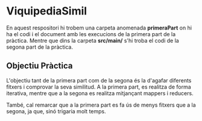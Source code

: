 # ViquipediaSimil

En aquest respositori hi trobem una carpeta anomenada **primeraPart** on hi ha el codi i el document amb les execucions de la primera part de la pràctica. Mentre que dins la carpeta **src/main/** s'hi troba el codi de la segona part de la pràctica.

## Objectiu Pràctica
L'objectiu tant de la primera part com de la segona és la d'agafar diferents fitxers i comprovar la seva similitud. A la primera part, es realitza de forma iterativa, mentre que a la segona es realitza mitjançant mappers i reducers. 

També, cal remarcar que a la primera part es fa ús de menys fitxers que a la segona, ja que, sinó trigaria molt temps.






